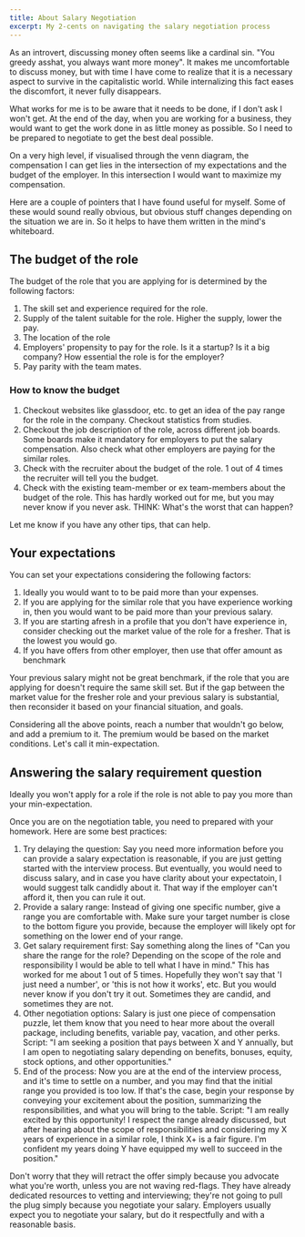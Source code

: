 ```yaml
---
title: About Salary Negotiation
excerpt: My 2-cents on navigating the salary negotiation process 
---
```


As an introvert, discussing money often seems like a cardinal sin.
"You greedy asshat, you always want more money".
It makes me uncomfortable to discuss money, but with time I have come to realize that it is a necessary aspect to survive in the capitalistic world.
While internalizing this fact eases the discomfort, it never fully disappears.

What works for me is to be aware that it needs to be done, if I don't ask I won't get. At the end of the day, when you are working for a business, they would want to get the work done in as little money as possible. 
So I need to be prepared to negotiate to get the best deal possible.

On a very high level, if visualised through the venn diagram, the compensation I can get lies in the intersection of my expectations and the budget of the employer. In this intersection I would want to maximize my compensation.

Here are a couple of pointers that I have found useful for myself. Some of these would sound really obvious, but obvious stuff changes depending on the situation we are in. So it helps to have them written in the mind's whiteboard.
## The budget of the role
The budget of the role that you are applying for is determined by the following factors:
1. The skill set and experience required for the role.
2. Supply of the talent suitable for the role. Higher the supply, lower the pay.
3. The location of the role
4. Employers' propensity to pay for the role. Is it a startup? Is it a big company? How essential the role is for the employer?
5. Pay parity with the team mates.

### How to know the budget
1. Checkout websites like glassdoor, etc. to get an idea of the pay range for the role in the company. Checkout statistics from studies. 
2. Checkout the job description of the role, across different job boards. Some boards make it mandatory for employers to put the salary compensation. Also check what other employers are paying for the similar roles.
3. Check with the recruiter about the budget of the role. 1 out of 4 times the recruiter will tell you the budget.
4. Check with the existing team-member or ex team-members about the budget of the role. This has hardly worked out for me, but you may never know if you never ask. THINK: What's the worst that can happen?

Let me know if you have any other tips, that can help.

## Your expectations
You can set your expectations considering the following factors:
1. Ideally you would want to to be paid more than your expenses.
2. If you are applying for the similar role that you have experience working in, then you would want to be paid more than your previous salary.
3. If you are starting afresh in a profile that you don't have experience in, consider checking out the market value of the role for a fresher. That is the lowest you would go.
4. If you have offers from other employer, then use that offer amount as benchmark 


Your previous salary might not be great benchmark, if the role that you are applying for doesn't require the same skill set. But if the gap between the market value for the fresher role and your previous salary is substantial, then reconsider it based on your financial situation, and goals.  

Considering all the above points, reach a number that wouldn't go below, and add a premium to it. The premium would be based on the market conditions.
Let's call it min-expectation.


## Answering the salary requirement question
Ideally you won't apply for a role if the role is not able to pay you more than your min-expectation.

Once you are on the negotiation table, you need to prepared with your homework.
Here are some best practices: 
1. Try delaying the question: Say you need more information before you can provide a salary expectation is reasonable, if you are just getting started with the interview process. But eventually, you would need to discuss salary, and in case you have clarity about your expectatoin, I would suggest talk candidly about it. That way if the employer can't afford it, then you can rule it out. 
2. Provide a salary range: Instead of giving one specific number, give a range you are comfortable with. Make sure your target number is close to the bottom figure you provide, because the employer will likely opt for something on the lower end of your range.
3. Get salary requirement first: Say something along the lines of "Can you share the range for the role? Depending on the scope of the role and responsibility I would be able to tell what I have in mind." This has worked for me about 1 out of 5 times. Hopefully they won't say that 'I just need a number', or 'this is not how it works', etc. But you would never know if you don't try it out. Sometimes they are candid, and sometimes they are not.
4. Other negotiation options: Salary is just one piece of compensation puzzle, let them know that you need to hear more about the overall package, including benefits, variable pay, vacation, and other perks. 
    Script: "I am seeking a position that pays between X and Y annually, but I am open to negotiating salary depending on benefits, bonuses, equity, stock options, and other opportunities."
5. End of the process: Now you are at the end of the interview process, and it's time to settle on a number, and you may find that the initial range you provided is too low. If that's the case, begin your response by conveying your excitement about the position, summarizing the responsibilities, and what you will bring to the table.
Script: "I am really excited by this opportunity! I respect the range already discussed, but after hearing about the scope of responsibilities and considering my X years of experience in a similar role, I think X+ is a fair figure. I'm confident my years doing Y have equipped my well to succeed in the position."


Don't worry that they will retract the offer simply because you advocate what you're worth, unless you are not waving red-flags. They have already dedicated resources to vetting and interviewing; they're  not going to pull the plug simply because you negotiate your salary.
Employers usually expect you to negotiate your salary, but do it respectfully and with a reasonable basis.
